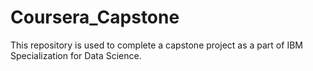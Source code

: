 # Coursera_Capstone
This repository is used to complete a capstone project as a part of IBM Specialization for Data Science.
